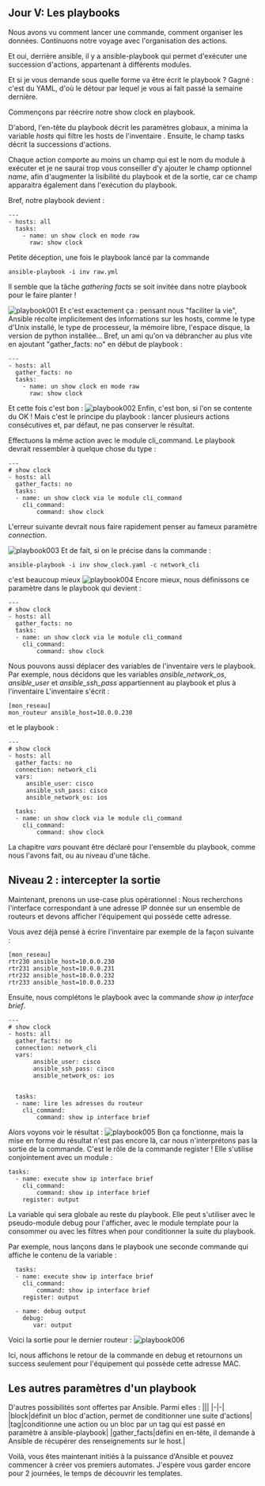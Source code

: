 ## Jour V: Les playbooks

Nous avons vu comment lancer une commande, comment organiser les données. Continuons notre voyage avec l'organisation des actions.

Et oui, derrière ansible, il y a ansible-playbook qui permet d'exécuter une succession d'actions, appartenant à différents modules.

Et si je vous demande sous quelle forme va être écrit le playbook ? Gagné : c'est du YAML, d'où le détour par lequel je vous ai fait passé la semaine dernière. 

Commençons par réécrire notre show clock en playbook.

D'abord, l'en-tête du playbook décrit les paramètres globaux, a minima la variable *hosts* qui filtre les hosts de l'inventaire . Ensuite, le champ tasks décrit la successions d'actions. 

Chaque action comporte au moins un champ qui est le nom du module à exécuter et je ne saurai trop vous conseiller d'y ajouter le champ optionnel *name*, afin d'augmenter la lisibilité du playbook et de la sortie, car ce champ apparaitra également dans l'exécution du playbook.

Bref, notre playbook devient :

    ---
    - hosts: all
      tasks:
        - name: un show clock en mode raw
          raw: show clock

Petite déception, une fois le playbook lancé par la commande

    ansible-playbook -i inv raw.yml

Il semble que la tâche *gathering facts* se soit invitée dans notre playbook pour le faire planter ! 

![playbook001](https://raw.githubusercontent.com/PJO2/Ansible-for-network-guys/master/images/playbook001.png) 
Et c'est exactement ça : pensant nous "faciliter la vie", Ansible récolte implicitement des informations sur les hosts, comme le type d'Unix installé, le type de processeur, la mémoire libre, l'espace disque, la version de python installée... 
Bref, un ami qu'on va débrancher au plus vite en ajoutant "gather_facts: no" en début de playbook :
    
    ---
    - hosts: all
      gather_facts: no
      tasks:
        - name: un show clock en mode raw
          raw: show clock

Et cette fois c'est bon :
![playbook002](https://raw.githubusercontent.com/PJO2/Ansible-for-network-guys/master/images/playbook002.png)
Enfin, c'est bon, si l'on se contente du OK ! 
Mais c'est le principe du playbook : lancer plusieurs actions consécutives et, par défaut, ne pas conserver le résultat.

Effectuons la même action avec le module cli_command. Le playbook devrait ressembler à quelque chose du type :

    ---
    # show clock
    - hosts: all
      gather_facts: no
      tasks:
      - name: un show clock via le module cli_command
        cli_command:
            command: show clock

L'erreur suivante devrait nous faire rapidement penser au fameux paramètre *connection*.

![playbook003](https://raw.githubusercontent.com/PJO2/Ansible-for-network-guys/master/images/playbook003.png)
Et de fait, si on le précise dans la commande :

    ansible-playbook -i inv show_clock.yaml -c network_cli
c'est beaucoup mieux
![playbook004](https://raw.githubusercontent.com/PJO2/Ansible-for-network-guys/master/images/playbook004.png)
Encore mieux, nous définissons ce paramètre dans le playbook qui devient :

    ---
    # show clock
    - hosts: all
      gather_facts: no
      tasks:
      - name: un show clock via le module cli_command
        cli_command:
            command: show clock

Nous pouvons aussi déplacer des variables de l'inventaire vers le playbook. Par exemple, nous 
décidons que les variables *ansible_network_os*, *ansible_user* et *ansible_ssh_pass* appartiennent au playbook et plus à l'inventaire 
L'inventaire s'écrit :

    [mon_reseau]
    mon_routeur ansible_host=10.0.0.230

et le playbook :

    ---
    # show clock
    - hosts: all
      gather_facts: no
      connection: network_cli
      vars:
         ansible_user: cisco
         ansible_ssh_pass: cisco
         ansible_network_os: ios
    
      tasks:
      - name: un show clock via le module cli_command
        cli_command:
            command: show clock

La chapitre *vars* pouvant être déclaré pour l'ensemble du playbook, comme nous l'avons fait, ou au niveau d'une tâche.


## Niveau 2 : intercepter la sortie

Maintenant, prenons un use-case plus opérationnel : Nous recherchons l'interface correspondant à une adresse IP donnée sur un ensemble de routeurs et devons afficher l'équipement qui possède cette adresse.

Vous avez déjà pensé à écrire l'inventaire par exemple de la façon suivante :

    [mon_reseau]
    rtr230 ansible_host=10.0.0.230
    rtr231 ansible_host=10.0.0.231
    rtr232 ansible_host=10.0.0.232
    rtr233 ansible_host=10.0.0.233

Ensuite, nous complétons le playbook avec la commande *show ip interface brief*.

    ---
    # show clock
    - hosts: all
      gather_facts: no
      connection: network_cli
      vars:
           ansible_user: cisco
           ansible_ssh_pass: cisco
           ansible_network_os: ios
    
    
      tasks:
      - name: lire les adresses du routeur
        cli_command:
            command: show ip interface brief


Alors voyons voir le résultat :
![playbook005](https://raw.githubusercontent.com/PJO2/Ansible-for-network-guys/master/images/playbook005.png)
Bon ça fonctionne, mais la mise en forme du résultat n'est pas encore là, car nous n'interprétons pas la sortie de la commande. C'est le rôle de la commande register !
Elle s'utilise conjointement avec un module :

    tasks:
      - name: execute show ip interface brief
        cli_command:
            command: show ip interface brief
        register: output


La variable qui sera globale au reste du playbook.
Elle peut s'utiliser avec le pseudo-module debug pour l'afficher, avec le module template pour la consommer ou avec les filtres when pour conditionner la suite du playbook.

Par exemple, nous lançons dans le playbook une seconde commande qui affiche le contenu de la variable :

      tasks:
      - name: execute show ip interface brief
        cli_command:
            command: show ip interface brief
        register: output
    
      - name: debug output
        debug:
           var: output

Voici la sortie pour le dernier routeur :
![playbook006](https://raw.githubusercontent.com/PJO2/Ansible-for-network-guys/master/images/playbook006.png)

Ici, nous affichons le retour de la commande en debug et retournons un success seulement pour l'équipement qui  possède cette adresse MAC.

## Les autres paramètres d'un playbook  

D'autres possibilités sont offertes par Ansible. Parmi elles : 
|||
|-|-|
|block|définit un bloc d'action, permet de conditionner une suite d'actions|
|tag|conditionne une action ou un bloc par un tag qui est passé en paramètre à ansible-playbook|
|gather_facts|défini en en-tête, il demande à Ansible de récupérer des renseignements sur le host.|


Voilà, vous êtes maintenant  initiés à la puissance d'Ansible et pouvez commencer à créer vos premiers automates. J'espère vous garder encore pour 2 journées, le temps de découvrir les templates.




<!--stackedit_data:
eyJoaXN0b3J5IjpbMjE2NTA3MzYzLDI1MTU1Njc5NCw4NDM5OT
M3NjAsLTM0MTM0MjIxNSwxMzE3NzU5ODEwLDE5MzQzMzUyMDYs
LTI2MDA0MDUyMSwxNDc2ODA4MTU3LDEyMDg4NDEwNCwtMTg2ND
Q5MDc2LDc1MTE3NDY4MiwxNjUyNzMzMjMyLC05NjA4MzEzM119

-->